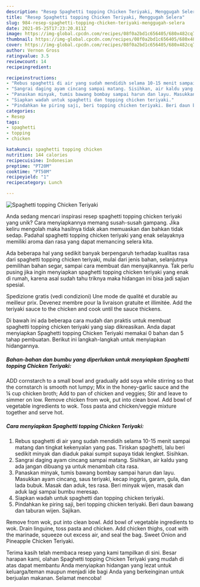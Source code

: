 ```yaml
---
description: "Resep Spaghetti topping Chicken Teriyaki, Menggugah Selera"
title: "Resep Spaghetti topping Chicken Teriyaki, Menggugah Selera"
slug: 984-resep-spaghetti-topping-chicken-teriyaki-menggugah-selera
date: 2021-05-25T17:23:20.811Z
image: https://img-global.cpcdn.com/recipes/08f0a2bd1c656405/680x482cq70/spaghetti-topping-chicken-teriyaki-foto-resep-utama.jpg
thumbnail: https://img-global.cpcdn.com/recipes/08f0a2bd1c656405/680x482cq70/spaghetti-topping-chicken-teriyaki-foto-resep-utama.jpg
cover: https://img-global.cpcdn.com/recipes/08f0a2bd1c656405/680x482cq70/spaghetti-topping-chicken-teriyaki-foto-resep-utama.jpg
author: Vernon Gross
ratingvalue: 3.5
reviewcount: 14
recipeingredient:

recipeinstructions:
- "Rebus spaghetti di air yang sudah mendidih selama 10-15 menit sampai matang dan tingkat kekenyalan yang pas. Tiriskan spaghetti, lalu beri sedikit minyak dan diaduk pakai sumpit supaya tidak lengket. Sisihkan."
- "Sangrai daging ayam cincang sampai matang. Sisihkan, air kaldu yang ada jangan dibuang ya untuk menambah cita rasa."
- "Panaskan minyak, tumis bawang bombay sampai harun dan layu. Masukkan ayam cincang, saus teriyaki, kecap inggris, garam, gula, dan lada bubuk. Masak dan aduk, tes rasa. Beri minyak wijen, masak dan aduk lagi sampai bumbu meresap."
- "Siapkan wadah untuk spaghetti dan topping chicken teriyaki."
- "Pindahkan ke piring saji, beri topping chicken teriyaki. Beri daun bawang dan taburan wijen. Sajikan."
categories:
- Resep
tags:
- spaghetti
- topping
- chicken

katakunci: spaghetti topping chicken 
nutrition: 144 calories
recipecuisine: Indonesian
preptime: "PT20M"
cooktime: "PT50M"
recipeyield: "1"
recipecategory: Lunch

---
```



![Spaghetti topping Chicken Teriyaki](https://img-global.cpcdn.com/recipes/08f0a2bd1c656405/680x482cq70/spaghetti-topping-chicken-teriyaki-foto-resep-utama.jpg)

Anda sedang mencari inspirasi resep spaghetti topping chicken teriyaki yang unik? Cara menyiapkannya memang susah-susah gampang. Jika keliru mengolah maka hasilnya tidak akan memuaskan dan bahkan tidak sedap. Padahal spaghetti topping chicken teriyaki yang enak selayaknya memiliki aroma dan rasa yang dapat memancing selera kita.

Ada beberapa hal yang sedikit banyak berpengaruh terhadap kualitas rasa dari spaghetti topping chicken teriyaki, mulai dari jenis bahan, selanjutnya pemilihan bahan segar, sampai cara membuat dan menyajikannya. Tak perlu pusing jika ingin menyiapkan spaghetti topping chicken teriyaki yang enak di rumah, karena asal sudah tahu triknya maka hidangan ini bisa jadi sajian spesial.

Spedizione gratis (vedi condizioni) Une mode de qualité et durable au meilleur prix. Devenez membre pour la livraison gratuite et illimitée. Add the teriyaki sauce to the chicken and cook until the sauce thickens.


Di bawah ini ada beberapa cara mudah dan praktis untuk membuat spaghetti topping chicken teriyaki yang siap dikreasikan. Anda dapat menyiapkan Spaghetti topping Chicken Teriyaki memakai 0 bahan dan 5 tahap pembuatan. Berikut ini langkah-langkah untuk menyiapkan hidangannya.

<!--inarticleads1-->

##### Bahan-bahan dan bumbu yang diperlukan untuk menyiapkan Spaghetti topping Chicken Teriyaki:



ADD cornstarch to a small bowl and gradually add soya while stirring so that the cornstarch is smooth not lumpy; Mix in the honey-garlic sauce and the ¼ cup chicken broth; Add to pan of chicken and veggies; Stir and leave to simmer on low. Remove chicken from wok, put into clean bowl. Add bowl of vegetable ingredients to wok. Toss pasta and chicken/veggie mixture together and serve hot. 

<!--inarticleads2-->

##### Cara menyiapkan Spaghetti topping Chicken Teriyaki:

1. Rebus spaghetti di air yang sudah mendidih selama 10-15 menit sampai matang dan tingkat kekenyalan yang pas. Tiriskan spaghetti, lalu beri sedikit minyak dan diaduk pakai sumpit supaya tidak lengket. Sisihkan.
1. Sangrai daging ayam cincang sampai matang. Sisihkan, air kaldu yang ada jangan dibuang ya untuk menambah cita rasa.
1. Panaskan minyak, tumis bawang bombay sampai harun dan layu. Masukkan ayam cincang, saus teriyaki, kecap inggris, garam, gula, dan lada bubuk. Masak dan aduk, tes rasa. Beri minyak wijen, masak dan aduk lagi sampai bumbu meresap.
1. Siapkan wadah untuk spaghetti dan topping chicken teriyaki.
1. Pindahkan ke piring saji, beri topping chicken teriyaki. Beri daun bawang dan taburan wijen. Sajikan.


Remove from wok, put into clean bowl. Add bowl of vegetable ingredients to wok. Drain linguine, toss pasta and chicken. Add chicken thighs, coat with the marinade, squeeze out excess air, and seal the bag. Sweet Onion and Pineapple Chicken Teriyaki. 

Terima kasih telah membaca resep yang kami tampilkan di sini. Besar harapan kami, olahan Spaghetti topping Chicken Teriyaki yang mudah di atas dapat membantu Anda menyiapkan hidangan yang lezat untuk keluarga/teman maupun menjadi ide bagi Anda yang berkeinginan untuk berjualan makanan. Selamat mencoba!

